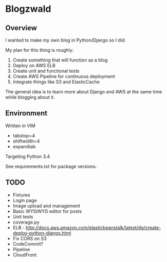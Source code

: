 # Blogzwald

## Overview

I wanted to make my own blog in Python/Django so I did.

My plan for this thing is roughly:

1. Create something that will function as a blog
2. Deploy on AWS ELB
3. Create unit and functional tests
4. Create AWS Pipeline for continuous deployment
5. Integrate things like S3 and ElasticCache

The general idea is to learn more about Django and AWS at the same time while blogging about it.

## Environment

Written in VIM

* tabstop=4
* shiftwidth=4
* expandtab

Targeting Python 3.4

See requirements.txt for package versions.

## TODO

* Fixtures
* Login page
* Image upload and management
* Basic WYSIWYG editor for posts
* Unit tests
* coverage.py
* ELB - http://docs.aws.amazon.com/elasticbeanstalk/latest/dg/create-deploy-python-django.html
* Fix CORS on S3
* CodeCommit?
* Pipeline
* CloudFront
